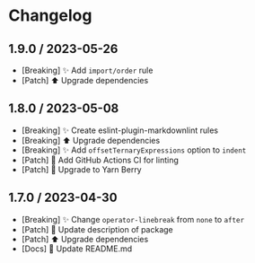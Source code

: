# Changelog

## 1.9.0 / 2023-05-26

- [Breaking] ✨ Add `import/order` rule
- [Patch] ⬆️ Upgrade dependencies

## 1.8.0 / 2023-05-08

- [Breaking] ✨ Create eslint-plugin-markdownlint rules
- [Breaking] ⬆️ Upgrade dependencies
- [Breaking] ✨ Add `offsetTernaryExpressions` option to `indent`
- [Patch] 👷 Add GitHub Actions CI for linting
- [Patch] 🔧 Upgrade to Yarn Berry

## 1.7.0 / 2023-04-30

- [Breaking] ✨ Change `operator-linebreak` from `none` to `after`
- [Patch] 🔧 Update description of package
- [Patch] ⬆️ Upgrade dependencies
- [Docs] 📝 Update README.md

